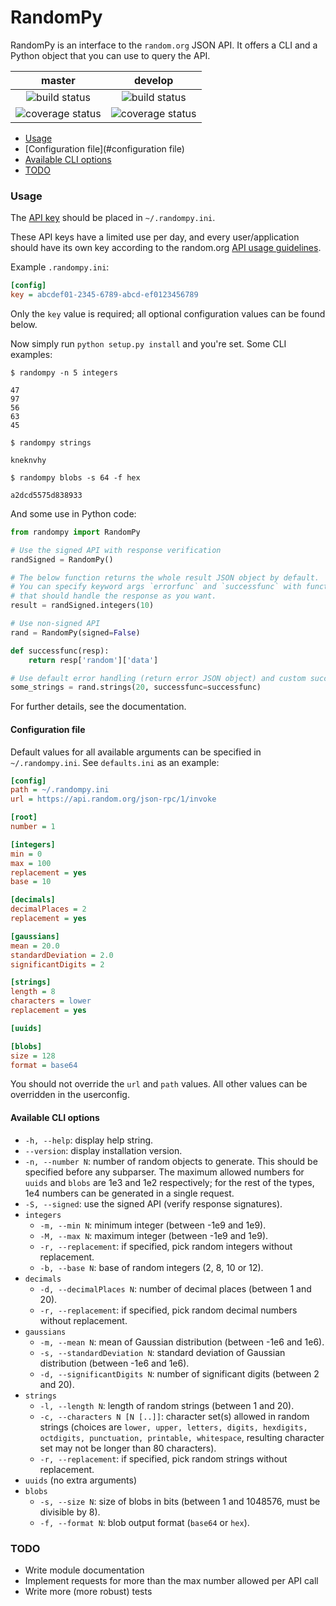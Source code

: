 RandomPy
========

RandomPy is an interface to the `random.org` JSON API. It offers a CLI and a
Python object that you can use to query the API.

master | develop
:-----:|:------:
![build status](https://travis-ci.org/KDercksen/randompy.svg?branch=master) | ![build status](https://travis-ci.org/KDercksen/randompy.svg?branch=develop)
![coverage status](https://coveralls.io/repos/github/KDercksen/randompy/badge.svg?branch=master) | ![coverage status](https://coveralls.io/repos/github/KDercksen/randompy/badge.svg?branch=develop)

- [Usage](#usage)
- [Configuration file](#configuration file)
- [Available CLI options](#available-cli-options)
- [TODO](#todo)

### Usage

The [API key](https://api.random.org/api-keys/beta) should be placed in
`~/.randompy.ini`.

These API keys have a limited use per day, and every user/application should
have its own key according to the random.org
[API usage guidelines](https://api.random.org/guidelines).

Example `.randompy.ini`:

```INI
[config]
key = abcdef01-2345-6789-abcd-ef0123456789
```

Only the `key` value is required; all optional configuration values can be
found below.

Now simply run `python setup.py install` and you're set. Some CLI examples:

    $ randompy -n 5 integers

    47
    97
    56
    63
    45

    $ randompy strings

    kneknvhy

    $ randompy blobs -s 64 -f hex

    a2dcd5575d838933

And some use in Python code:

```python
from randompy import RandomPy

# Use the signed API with response verification
randSigned = RandomPy()

# The below function returns the whole result JSON object by default.
# You can specify keyword args `errorfunc` and `successfunc` with functions
# that should handle the response as you want.
result = randSigned.integers(10)

# Use non-signed API
rand = RandomPy(signed=False)

def successfunc(resp):
    return resp['random']['data']

# Use default error handling (return error JSON object) and custom successfunc
some_strings = rand.strings(20, successfunc=successfunc)
```

For further details, see the documentation.

#### Configuration file

Default values for all available arguments can be specified in
`~/.randompy.ini`. See `defaults.ini` as an example:

```INI
[config]
path = ~/.randompy.ini
url = https://api.random.org/json-rpc/1/invoke

[root]
number = 1

[integers]
min = 0
max = 100
replacement = yes
base = 10

[decimals]
decimalPlaces = 2
replacement = yes

[gaussians]
mean = 20.0
standardDeviation = 2.0
significantDigits = 2

[strings]
length = 8
characters = lower
replacement = yes

[uuids]

[blobs]
size = 128
format = base64
```

You should not override the `url` and `path` values. All other values can be
overridden in the userconfig.

#### Available CLI options

- `-h, --help`: display help string.
- `--version`: display installation version.
- `-n, --number N`: number of random objects to generate. This should be
                    specified before any subparser. The maximum allowed numbers
                    for `uuids` and `blobs` are 1e3 and 1e2 respectively; for
                    the rest of the types, 1e4 numbers can be generated in a
                    single request. 
- `-S, --signed`: use the signed API (verify response signatures).
- `integers`
    - `-m, --min N`: minimum integer (between -1e9 and 1e9).
    - `-M, --max N`: maximum integer (between -1e9 and 1e9).
    - `-r, --replacement`: if specified, pick random integers without
                           replacement.
    - `-b, --base N`: base of random integers (2, 8, 10 or 12).
- `decimals`
    - `-d, --decimalPlaces N`: number of decimal places (between 1 and 20).
    - `-r, --replacement`: if specified, pick random decimal numbers without
                           replacement.
- `gaussians`
    - `-m, --mean N`: mean of Gaussian distribution (between -1e6 and 1e6).
    - `-s, --standardDeviation N`: standard deviation of Gaussian distribution
                                 (between -1e6 and 1e6).
    - `-d, --significantDigits N`: number of significant digits (between 2 and
                                 20).
- `strings`
    - `-l, --length N`: length of random strings (between 1 and 20).
    - `-c, --characters N [N [..]]`: character set(s) allowed in random strings
                                     (choices are `lower, upper, letters,
                                     digits, hexdigits, octdigits, punctuation,
                                     printable, whitespace`, resulting
                                     character set may not be longer than 80
                                     characters).
    - `-r, --replacement`: if specified, pick random strings without
                           replacement.
- `uuids` (no extra arguments)
- `blobs`
    - `-s, --size N`: size of blobs in bits (between 1 and 1048576, must be
                    divisible by 8).
    - `-f, --format N`: blob output format (`base64` or `hex`).

### TODO

- Write module documentation
- Implement requests for more than the max number allowed per API call
- Write more (more robust) tests
